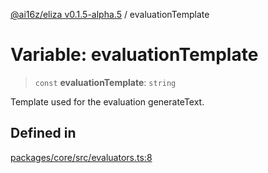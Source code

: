 [@ai16z/eliza v0.1.5-alpha.5](../index.md) / evaluationTemplate

# Variable: evaluationTemplate

> `const` **evaluationTemplate**: `string`

Template used for the evaluation generateText.

## Defined in

[packages/core/src/evaluators.ts:8](https://github.com/Bacis/trendsagent-ai/blob/main/packages/core/src/evaluators.ts#L8)
